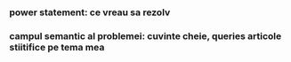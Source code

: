 ### power statement: ce vreau sa rezolv

### campul semantic al problemei: cuvinte cheie, queries articole stiitifice pe tema mea